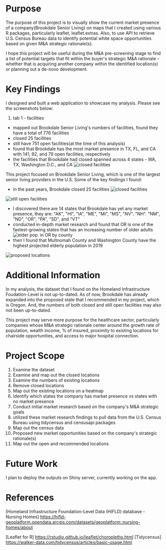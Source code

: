 # Purpose

The purpose of this project is to visually show the current market presence of a company(Brookdale Senior Living) on maps that I created using various R packages, particularly leaflet, leaflet.extras. Also, to use API to retrieve U.S. Census Bureau data to identify potential white space opportunities based on given M&A strategic rationale(s). 

I hope this project will be useful during the M&A pre-screening stage to find a list of potential targets that fit within the buyer's strategic M&A rationale - whether that is acquiring another company within the identified location(s) or planning out a de-novo development. 

# Key Findings

I designed and built a web application to showcase my analysis. Please see the screenshots below: 

1. tab 1 - facilities
- mapped out Brookdale Senior Living's numbers of facilities, found they have a total of 776 facilities
- closed 25 facilities
- still have 751 open facilities(at the time of this analysis) 
 - found that Brookdale has the most market presence in TX, FL, and CA with 141, 92, and 79 open facilities, respectively 
- the facilities that Brookdale had closed spanned across 4 states - WA, TX, Washington D.C., and CA
![closed facilities](https://github.com/qinggao68/Project-1-Market-Expansion-Analysis/raw/main/closed_facilities.PNG)


This project focused on Brookdale Senior Living, which is one of the largest senior living providers in the U.S. Some of the key findings I found: 
- in the past years, Brookdale closed 25 facilities 
![closed facilities](https://github.com/qinggao68/Project-1-Market-Expansion-Analysis/raw/main/closed_facilities.PNG)

![still open facilities](https://github.com/qinggao68/Project-1-Market-Expansion-Analysis/blob/main/opened_facilities.PNG)
- I discovered there are 14 states that Brookdale has yet any market presence, they are: "AK", "HI", "IA", "ME", "MI", "MS", "NV". "NH". "NM", "ND", "OR", "PA", "SD", and "VT"
- conducted in-depth market research and found that OR is one of the fastest-growing states that has an increasing number of older adults
![elder pop. in OR by county](https://github.com/qinggao68/Project-1-Market-Expansion-Analysis/blob/main/Elders_Population_by_County.PNG)
- then I found that Multnomah County and Washington County have the highest projected elderly population in 2019
 
![proposed locations](https://github.com/qinggao68/Project-1-Market-Expansion-Analysis/blob/main/Proposed_Locations.PNG)
# Additional Information
In my analysis, the dataset that I found on the Homeland Infrastructure Foudation-Level is not up-to-dated. As of now, Brookdale has already expanded into the proposed state that I recommended in my project, which is Oregon. And, the numbers of both closed and still open facilities may also not been up-to-dated. 

This project may serve more purpose for the healthcare sector, particularly companies whose M&A strategic rationale center around the growth rate of population, wealth income, % of insured, proximity to existing locations for chairside opportunities, and access to major hospital connection.

# Project Scope 
1. Examine the dataset 
2. Examine and map out the closed locations
3. Examine the numbers of existing locations 
4. Remove closed locations
5. Map out the existing locations on a heatmap 
6. Identify which states the company has market presence vs states with no market presence 
7. Conduct initial market research based on the company's M&A strategic goals 
8. utilized these market research findings to pull data from the U.S. Census Bureau using tidycensus and censusapi packages 
9. Map out the census data 
10. Proposed new market opportunities based on the company's strategic rationale(s)
11. Map out the open and recommended locations 

# Future Work
I plan to deploy the outputs on Shiny server, currently working on the app. 

# References
[Homeland Infrastructure Foundation-Level Data (HIFLD) database - Nursing Homes] https://hifld-geoplatform.opendata.arcgis.com/datasets/geoplatform::nursing-homes/about

[Leaflet for R] https://rstudio.github.io/leaflet/choropleths.html
[Tidycensus] https://walker-data.com/tidycensus/articles/basic-usage.html
